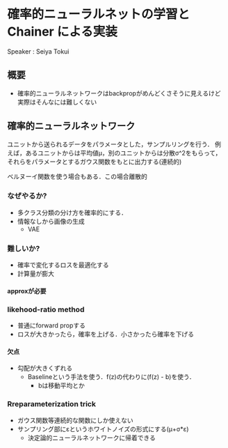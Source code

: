 # 確率的ニューラルネットの学習と Chainer による実装

Speaker : Seiya Tokui

## 概要

* 確率的ニューラルネットワークはbackpropがめんどくさそうに見えるけど実際はそんなには難しくない

## 確率的ニューラルネットワーク

ユニットから送られるデータをパラメータとした，サンプルリングを行う．
例えば，あるユニットからは平均値μ，別のユニットからは分散σ^2をもらって，それらをパラメータとするガウス関数をもとに出力する(連続的)

ベルヌーイ関数を使う場合もある．この場合離散的

### なぜやるか?

* 多クラス分類の分け方を確率的にする．
* 情報なしから画像の生成
  * VAE

### 難しいか?

* 確率で変化するロスを最適化する
* 計算量が膨大

#### approxが必要

### likehood-ratio method

* 普通にforward propする
* ロスが大きかったら，確率を上げる．小さかったら確率を下げる

#### 欠点

* 勾配が大きくずれる
  * Baselineという手法を使う．f(z)の代わりに(f(z) - b)を使う．
    * bは移動平均とか

### Rreparameterization trick

* ガウス関数等連続的な関数にしか使えない
* サンプリング部にεというホワイトノイズの形式にする(μ+σ*ε)
  * 決定論的ニューラルネットワークに帰着できる

